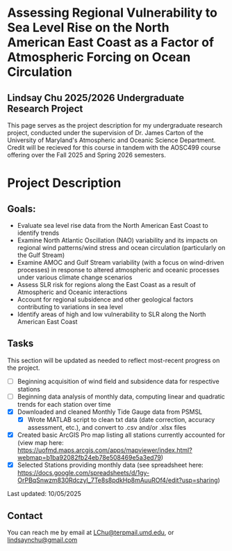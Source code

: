 # Assessing Regional Vulnerability to Sea Level Rise on the North American East Coast as a Factor of Atmospheric Forcing on Ocean Circulation
## Lindsay Chu 2025/2026 Undergraduate Research Project
This page serves as the project description for my undergraduate research project, conducted under the supervision of Dr. James Carton of the University of Maryland's Atmospheric and Oceanic Science Department. Credit will be recieved for this course in tandem with the AOSC499 course offering over the Fall 2025 and Spring 2026 semesters. 

# Project Description
## Goals:
- Evaluate sea level rise data from the North American East Coast to identify trends
- Examine North Atlantic Oscillation (NAO) variability and its impacts on regional wind patterns/wind stress and ocean circulation (particularly on the Gulf Stream)
- Examine AMOC and Gulf Stream variability (with a focus on wind-driven processes) in response to altered atmospheric and oceanic processes under various climate change scenarios
- Assess SLR risk for regions along the East Coast as a result of Atmospheric and Oceanic interactions 
- Account for regional subsidence and other geological factors contributing to variations in sea level
- Identify areas of high and low vulnerability to SLR along the North American East Coast 

## Tasks
This section will be updated as needed to reflect most-recent progress on the project.
- [ ] Beginning acquisition of wind field and subsidence data for respective stations
- [ ] Beginning data analysis of monthly data, computing linear and quadratic trends for each station over time
- [x] Downloaded and cleaned Monthly Tide Gauge data from PSMSL
  - [x] Wrote MATLAB script to clean txt data (date correction, accuracy assessment, etc.), and convert to .csv and/or .xlsx files
- [x] Created basic ArcGIS Pro map listing all stations currently accounted for (view map here: https://uofmd.maps.arcgis.com/apps/mapviewer/index.html?webmap=b1ba92082fb24eb78e508469e5a3ed79)
- [x] Selected Stations providing monthly data (see spreadsheet here: https://docs.google.com/spreadsheets/d/1gy-OrPBqSnwzm830RdczyI_7Te8s8pdkHp8mAuuROf4/edit?usp=sharing)

Last updated: 10/05/2025

## Contact
You can reach me by email at LChu@terpmail.umd.edu, or lindsaynchu@gmail.com

